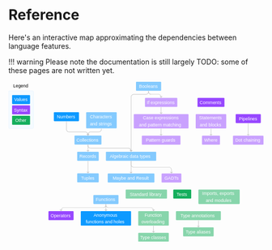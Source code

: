 # Reference

Here's an interactive map approximating the dependencies between language features.

!!! warning
    Please note the documentation is still largely TODO: some of these pages
    are not written yet.

<style>
svg text {
  font-family: Rubik, sans-serif;
  font-size: 40px;
  font-weight: 500;
  white-space: pre;
  fill: white;
}
svg text.legend {
  fill: black;
}
svg a:hover rect { opacity: 0.75; }
svg a.todo {
  opacity: 0.5;
  cursor: not-allowed;
}
</style>

<svg width="2272" height="1422" viewBox="0 0 2272 1422" fill="none" xmlns="http://www.w3.org/2000/svg">
<rect x="0.5" y="80.5" width="223" height="335" rx="11.5" fill="#F5FBFF"/>
<rect x="32" y="118" width="160" height="80" rx="6" fill="#0D99FF"/>
<text><tspan x="50.5477" y="172.545">Values</tspan></text>
<rect x="32" y="210" width="160" height="80" rx="6" fill="#9747FF"/>
<text><tspan x="48.2039" y="264.545">Syntax</tspan></text>
<rect x="32" y="302" width="160" height="80" rx="6" fill="#14AE5C"/>
<text><tspan x="59.2678" y="356.545">Other</tspan></text>
<rect x="0.5" y="80.5" width="223" height="335" rx="11.5" stroke="#BDE3FF"/>
<a href="/reference/numbers/">
  <rect x="404" y="270" width="224" height="80" rx="6" fill="#0D99FF"/>
  <text><tspan x="431.472" y="324.545">Numbers</tspan></text>
</a>
<a href="/reference/booleans/" class="todo">
  <rect x="1136" width="224" height="80" rx="6" fill="#0D99FF"/>
  <text><tspan x="1163.11" y="54.5455">Booleans</tspan></text>
</a>
<a href="/reference/if/" class="todo">
  <rect x="1216" y="143" width="288" height="80" rx="6" fill="#9747FF"/>
  <text><tspan x="1232.63" y="197.545">If expressions</tspan></text>
</a>
<a href="/reference/collections/" class="todo">
  <rect x="588" y="478" width="240" height="80" rx="6" fill="#0D99FF"/>
  <text><tspan x="605.447" y="532.545">Collections</tspan></text>
</a>
<a href="/reference/chars-and-strings/" class="todo">
  <rect x="692" y="270" width="272" height="144" rx="6" fill="#0D99FF"/>
  <text><tspan x="726.062" y="326.545">Characters</tspan></text>
  <text><tspan x="725.408" y="386.545">and strings</tspan></text>
</a>
<path d="M829.5 418C829.5 417.172 828.828 416.5 828 416.5C827.172 416.5 826.5 417.172 826.5 418H829.5ZM706.939 475.061C707.525 475.646 708.475 475.646 709.061 475.061L718.607 465.515C719.192 464.929 719.192 463.979 718.607 463.393C718.021 462.808 717.071 462.808 716.485 463.393L708 471.879L699.515 463.393C698.929 462.808 697.979 462.808 697.393 463.393C696.808 463.979 696.808 464.929 697.393 465.515L706.939 475.061ZM826.5 418V422H829.5V418H826.5ZM804 444.5H732V447.5H804V444.5ZM706.5 470V474H709.5V470H706.5ZM732 444.5C717.917 444.5 706.5 455.917 706.5 470H709.5C709.5 457.574 719.574 447.5 732 447.5V444.5ZM826.5 422C826.5 434.426 816.426 444.5 804 444.5V447.5C818.083 447.5 829.5 436.083 829.5 422H826.5Z" fill="#B3B3B3"/>
<path d="M517.5 354C517.5 353.172 516.828 352.5 516 352.5C515.172 352.5 514.5 353.172 514.5 354H517.5ZM706.939 475.061C707.525 475.646 708.475 475.646 709.061 475.061L718.607 465.515C719.192 464.929 719.192 463.979 718.607 463.393C718.021 462.808 717.071 462.808 716.485 463.393L708 471.879L699.515 463.393C698.929 462.808 697.979 462.808 697.393 463.393C696.808 463.979 696.808 464.929 697.393 465.515L706.939 475.061ZM514.5 354V422H517.5V354H514.5ZM540 447.5H684V444.5H540V447.5ZM706.5 470V474H709.5V470H706.5ZM684 447.5C696.426 447.5 706.5 457.574 706.5 470H709.5C709.5 455.917 698.083 444.5 684 444.5V447.5ZM514.5 422C514.5 436.083 525.917 447.5 540 447.5V444.5C527.574 444.5 517.5 434.426 517.5 422H514.5Z" fill="#B3B3B3"/>
<a href="/reference/records/" class="todo">
  <rect x="612" y="622" width="192" height="80" rx="6" fill="#0D99FF"/>
  <text><tspan x="632.222" y="676.545">Records</tspan></text>
</a>
<path d="M709.5 562C709.5 561.172 708.828 560.5 708 560.5C707.172 560.5 706.5 561.172 706.5 562H709.5ZM706.939 619.061C707.525 619.646 708.475 619.646 709.061 619.061L718.607 609.515C719.192 608.929 719.192 607.979 718.607 607.393C718.021 606.808 717.071 606.808 716.485 607.393L708 615.879L699.515 607.393C698.929 606.808 697.979 606.808 697.393 607.393C696.808 607.979 696.808 608.929 697.393 609.515L706.939 619.061ZM706.5 562V618H709.5V562H706.5Z" fill="#B3B3B3"/>
<a href="/reference/tuples/" class="todo">
  <rect x="612" y="814" width="192" height="80" rx="6" fill="#0D99FF"/>
  <text><tspan x="646.977" y="868.545">Tuples</tspan></text>
</a>
<path d="M709.5 706C709.5 705.172 708.828 704.5 708 704.5C707.172 704.5 706.5 705.172 706.5 706H709.5ZM706.939 811.061C707.525 811.646 708.475 811.646 709.061 811.061L718.607 801.515C719.192 800.929 719.192 799.979 718.607 799.393C718.021 798.808 717.071 798.808 716.485 799.393L708 807.879L699.515 799.393C698.929 798.808 697.979 798.808 697.393 799.393C696.808 799.979 696.808 800.929 697.393 801.515L706.939 811.061ZM706.5 706V810H709.5V706H706.5Z" fill="#B3B3B3"/>
<path d="M1249.5 84C1249.5 83.1716 1248.83 82.5 1248 82.5C1247.17 82.5 1246.5 83.1716 1246.5 84H1249.5ZM1358.94 140.061C1359.53 140.646 1360.47 140.646 1361.06 140.061L1370.61 130.515C1371.19 129.929 1371.19 128.979 1370.61 128.393C1370.02 127.808 1369.07 127.808 1368.49 128.393L1360 136.879L1351.51 128.393C1350.93 127.808 1349.98 127.808 1349.39 128.393C1348.81 128.979 1348.81 129.929 1349.39 130.515L1358.94 140.061ZM1246.5 84V87.5H1249.5V84H1246.5ZM1272 113H1336V110H1272V113ZM1358.5 135.5V139H1361.5V135.5H1358.5ZM1336 113C1348.43 113 1358.5 123.074 1358.5 135.5H1361.5C1361.5 121.417 1350.08 110 1336 110V113ZM1246.5 87.5C1246.5 101.583 1257.92 113 1272 113V110C1259.57 110 1249.5 99.9264 1249.5 87.5H1246.5Z" fill="#B3B3B3"/>
<a href="/reference/type-annotations/" class="todo">
  <rect x="1492" y="1150" width="400" height="80" rx="6" fill="#14AE5C"/>
  <text><tspan x="1532.8" y="1204.55">Type annotations</tspan></text>
</a>
<a href="/reference/type-aliases/" class="todo">
  <rect x="1556" y="1294" width="272" height="80" rx="6" fill="#14AE5C"/>
  <text><tspan x="1578.44" y="1348.55">Type aliases</tspan></text>
</a>
<path d="M1693.5 1234C1693.5 1233.17 1692.83 1232.5 1692 1232.5C1691.17 1232.5 1690.5 1233.17 1690.5 1234H1693.5ZM1690.94 1291.06C1691.53 1291.65 1692.47 1291.65 1693.06 1291.06L1702.61 1281.51C1703.19 1280.93 1703.19 1279.98 1702.61 1279.39C1702.02 1278.81 1701.07 1278.81 1700.49 1279.39L1692 1287.88L1683.51 1279.39C1682.93 1278.81 1681.98 1278.81 1681.39 1279.39C1680.81 1279.98 1680.81 1280.93 1681.39 1281.51L1690.94 1291.06ZM1690.5 1234V1290H1693.5V1234H1690.5Z" fill="#B3B3B3"/>
<a href="/reference/fns/" class="todo">
<rect x="756" y="1006" width="224" height="80" rx="6" fill="#0D99FF"/>
<text><tspan x="778.141" y="1060.55">Functions</tspan></text>
</a>
<a href="/reference/anonymous-fns-and-holes/">
  <rect x="644" y="1150" width="448" height="128" rx="6" fill="#0D99FF"/>
  <text><tspan x="758.278" y="1198.55">Anonymous</tspan></text>
  <text><tspan x="688.225" y="1258.55">functions and holes</tspan></text>
</a>
<path d="M869.5 1090C869.5 1089.17 868.828 1088.5 868 1088.5C867.172 1088.5 866.5 1089.17 866.5 1090H869.5ZM866.939 1147.06C867.525 1147.65 868.475 1147.65 869.061 1147.06L878.607 1137.51C879.192 1136.93 879.192 1135.98 878.607 1135.39C878.021 1134.81 877.071 1134.81 876.485 1135.39L868 1143.88L859.515 1135.39C858.929 1134.81 857.979 1134.81 857.393 1135.39C856.808 1135.98 856.808 1136.93 857.393 1137.51L866.939 1147.06ZM866.5 1090V1146H869.5V1090H866.5Z" fill="#B3B3B3"/>
<a href="/reference/adts/" class="todo">
  <rect x="868" y="622" width="448" height="80" rx="6" fill="#0D99FF"/>
  <text><tspan x="902.587" y="676.545">Algebraic data types</tspan></text>
</a>
<path d="M709.5 562C709.5 561.172 708.828 560.5 708 560.5C707.172 560.5 706.5 561.172 706.5 562H709.5ZM1090.94 619.061C1091.53 619.646 1092.47 619.646 1093.06 619.061L1102.61 609.515C1103.19 608.929 1103.19 607.979 1102.61 607.393C1102.02 606.808 1101.07 606.808 1100.49 607.393L1092 615.879L1083.51 607.393C1082.93 606.808 1081.98 606.808 1081.39 607.393C1080.81 607.979 1080.81 608.929 1081.39 609.515L1090.94 619.061ZM706.5 562V566H709.5V562H706.5ZM732 591.5H1068V588.5H732V591.5ZM1090.5 614V618H1093.5V614H1090.5ZM1068 591.5C1080.43 591.5 1090.5 601.574 1090.5 614H1093.5C1093.5 599.917 1082.08 588.5 1068 588.5V591.5ZM706.5 566C706.5 580.083 717.917 591.5 732 591.5V588.5C719.574 588.5 709.5 578.426 709.5 566H706.5Z" fill="#B3B3B3"/>
<a href="/reference/gadts/" class="todo">
  <rect x="1364" y="815" width="176" height="80" rx="6" fill="#9747FF"/>
  <text><tspan x="1389.15" y="869.545">GADTs</tspan></text>
</a>
<path d="M1093.5 706C1093.5 705.172 1092.83 704.5 1092 704.5C1091.17 704.5 1090.5 705.172 1090.5 706H1093.5ZM1450.94 812.061C1451.53 812.646 1452.47 812.646 1453.06 812.061L1462.61 802.515C1463.19 801.929 1463.19 800.979 1462.61 800.393C1462.02 799.808 1461.07 799.808 1460.49 800.393L1452 808.879L1443.51 800.393C1442.93 799.808 1441.98 799.808 1441.39 800.393C1440.81 800.979 1440.81 801.929 1441.39 802.515L1450.94 812.061ZM1090.5 706V734.5H1093.5V706H1090.5ZM1116 760H1428V757H1116V760ZM1450.5 782.5V811H1453.5V782.5H1450.5ZM1428 760C1440.43 760 1450.5 770.074 1450.5 782.5H1453.5C1453.5 768.417 1442.08 757 1428 757V760ZM1090.5 734.5C1090.5 748.583 1101.92 760 1116 760V757C1103.57 757 1093.5 746.926 1093.5 734.5H1090.5Z" fill="#B3B3B3"/>
<a href="/reference/fn-overloading/" class="todo">
  <rect x="1156" y="1150" width="272" height="128" rx="6" fill="#14AE5C"/>
  <text><tspan x="1212.86" y="1198.55">Function </tspan><tspan x="1184.13" y="1258.55">overloading</tspan></text>
</a>
<a href="/reference/type-classes/" class="todo">
  <rect x="1156" y="1342" width="272" height="80" rx="6" fill="#14AE5C"/>
  <text><tspan x="1172.74" y="1396.55">Type classes</tspan></text>
</a>
<path d="M1293.5 1282C1293.5 1281.17 1292.83 1280.5 1292 1280.5C1291.17 1280.5 1290.5 1281.17 1290.5 1282H1293.5ZM1290.94 1339.06C1291.53 1339.65 1292.47 1339.65 1293.06 1339.06L1302.61 1329.51C1303.19 1328.93 1303.19 1327.98 1302.61 1327.39C1302.02 1326.81 1301.07 1326.81 1300.49 1327.39L1292 1335.88L1283.51 1327.39C1282.93 1326.81 1281.98 1326.81 1281.39 1327.39C1280.81 1327.98 1280.81 1328.93 1281.39 1329.51L1290.94 1339.06ZM1290.5 1282V1338H1293.5V1282H1290.5Z" fill="#B3B3B3"/>
<path d="M869.5 1090C869.5 1089.17 868.828 1088.5 868 1088.5C867.172 1088.5 866.5 1089.17 866.5 1090H869.5ZM1290.94 1147.06C1291.53 1147.65 1292.47 1147.65 1293.06 1147.06L1302.61 1137.51C1303.19 1136.93 1303.19 1135.98 1302.61 1135.39C1302.02 1134.81 1301.07 1134.81 1300.49 1135.39L1292 1143.88L1283.51 1135.39C1282.93 1134.81 1281.98 1134.81 1281.39 1135.39C1280.81 1135.98 1280.81 1136.93 1281.39 1137.51L1290.94 1147.06ZM866.5 1090V1094H869.5V1090H866.5ZM892 1119.5H1268V1116.5H892V1119.5ZM1290.5 1142V1146H1293.5V1142H1290.5ZM1268 1119.5C1280.43 1119.5 1290.5 1129.57 1290.5 1142H1293.5C1293.5 1127.92 1282.08 1116.5 1268 1116.5V1119.5ZM866.5 1094C866.5 1108.08 877.917 1119.5 892 1119.5V1116.5C879.574 1116.5 869.5 1106.43 869.5 1094H866.5Z" fill="#B3B3B3"/>
<a href="/reference/operators/">
  <rect x="356" y="1150" width="224" height="80" rx="6" fill="#9747FF"/>
  <text><tspan x="375.329" y="1204.55">Operators</tspan></text>
</a>
<path d="M869.5 1090C869.5 1089.17 868.828 1088.5 868 1088.5C867.172 1088.5 866.5 1089.17 866.5 1090H869.5ZM466.939 1147.06C467.525 1147.65 468.475 1147.65 469.061 1147.06L478.607 1137.51C479.192 1136.93 479.192 1135.98 478.607 1135.39C478.021 1134.81 477.071 1134.81 476.485 1135.39L468 1143.88L459.515 1135.39C458.929 1134.81 457.979 1134.81 457.393 1135.39C456.808 1135.98 456.808 1136.93 457.393 1137.51L466.939 1147.06ZM866.5 1090V1094H869.5V1090H866.5ZM844 1116.5H492V1119.5H844V1116.5ZM466.5 1142V1146H469.5V1142H466.5ZM492 1116.5C477.917 1116.5 466.5 1127.92 466.5 1142H469.5C469.5 1129.57 479.574 1119.5 492 1119.5V1116.5ZM866.5 1094C866.5 1106.43 856.426 1116.5 844 1116.5V1119.5C858.083 1119.5 869.5 1108.08 869.5 1094H866.5Z" fill="#B3B3B3"/>
<a href="/reference/stdlib/" class="todo">
  <rect x="1044" y="958" width="368" height="80" rx="6" fill="#14AE5C"/>
  <text><tspan x="1081.16" y="1012.55">Standard library</tspan></text>
</a>
<a href="/reference/maybe-and-result/" class="todo">
  <rect x="884" y="815" width="416" height="80" rx="6" fill="#0D99FF"/>
  <text><tspan x="928.092" y="869.545">Maybe and Result</tspan></text>
</a>
<a href="/reference/statements-and-blocks/" class="todo">
  <rect x="1668" y="287" width="272" height="128" rx="6" fill="#9747FF"/>
  <text><tspan x="1698.28" y="335.545">Statements </tspan><tspan x="1704.05" y="395.545">and blocks</tspan></text>
</a>
<a href="/reference/where/" class="todo">
  <rect x="1724" y="479" width="160" height="80" rx="6" fill="#9747FF"/>
  <text><tspan x="1743.42" y="533.545">Where</tspan></text>
</a>
<a href="/reference/pipelines/">
  <rect x="2024" y="287" width="224" height="80" rx="6" fill="#9747FF"/>
  <text><tspan x="2053.29" y="341.545">Pipelines</tspan></text>
</a>
<path d="M1805.5 419C1805.5 418.172 1804.83 417.5 1804 417.5C1803.17 417.5 1802.5 418.172 1802.5 419H1805.5ZM1802.94 476.061C1803.53 476.646 1804.47 476.646 1805.06 476.061L1814.61 466.515C1815.19 465.929 1815.19 464.979 1814.61 464.393C1814.02 463.808 1813.07 463.808 1812.49 464.393L1804 472.879L1795.51 464.393C1794.93 463.808 1793.98 463.808 1793.39 464.393C1792.81 464.979 1792.81 465.929 1793.39 466.515L1802.94 476.061ZM1802.5 419V475H1805.5V419H1802.5Z" fill="#B3B3B3"/>
<a href="/reference/dot/" class="todo">
  <rect x="2000" y="479" width="272" height="80" rx="6" fill="#9747FF"/>
  <text><tspan x="2020.64" y="533.545">Dot chaining</tspan></text>
</a>
<path d="M2137.5 371C2137.5 370.172 2136.83 369.5 2136 369.5C2135.17 369.5 2134.5 370.172 2134.5 371H2137.5ZM2134.94 476.061C2135.53 476.646 2136.47 476.646 2137.06 476.061L2146.61 466.515C2147.19 465.929 2147.19 464.979 2146.61 464.393C2146.02 463.808 2145.07 463.808 2144.49 464.393L2136 472.879L2127.51 464.393C2126.93 463.808 2125.98 463.808 2125.39 464.393C2124.81 464.979 2124.81 465.929 2125.39 466.515L2134.94 476.061ZM2134.5 371V475H2137.5V371H2134.5Z" fill="#B3B3B3"/>
<a href="/reference/comments/">
  <rect x="1684" y="143" width="240" height="80" rx="6" fill="#9747FF"/>
  <text><tspan x="1703.29" y="197.545">Comments</tspan></text>
</a>
<a href="/reference/case/" class="todo">
  <rect x="1116" y="287" width="488" height="128" rx="6" fill="#9747FF"/>
  <text><tspan x="1197.73" y="335.545">Case expressions</tspan></text>
  <text><tspan x="1163.01" y="395.545">and pattern matching</tspan></text>
</a>
<path d="M1361.5 227C1361.5 226.172 1360.83 225.5 1360 225.5C1359.17 225.5 1358.5 226.172 1358.5 227H1361.5ZM1358.94 284.061C1359.53 284.646 1360.47 284.646 1361.06 284.061L1370.61 274.515C1371.19 273.929 1371.19 272.979 1370.61 272.393C1370.02 271.808 1369.07 271.808 1368.49 272.393L1360 280.879L1351.51 272.393C1350.93 271.808 1349.98 271.808 1349.39 272.393C1348.81 272.979 1348.81 273.929 1349.39 274.515L1358.94 284.061ZM1358.5 227V283H1361.5V227H1358.5Z" fill="#B3B3B3"/>
<a href="/reference/guards/" class="todo">
  <rect x="1188" y="479" width="344" height="80" rx="6" fill="#9747FF"/>
  <text><tspan x="1224.06" y="533.545">Pattern guards</tspan></text>
</a>
<path d="M1361.5 419C1361.5 418.172 1360.83 417.5 1360 417.5C1359.17 417.5 1358.5 418.172 1358.5 419H1361.5ZM1358.94 476.061C1359.53 476.646 1360.47 476.646 1361.06 476.061L1370.61 466.515C1371.19 465.929 1371.19 464.979 1370.61 464.393C1370.02 463.808 1369.07 463.808 1368.49 464.393L1360 472.879L1351.51 464.393C1350.93 463.808 1349.98 463.808 1349.39 464.393C1348.81 464.979 1348.81 465.929 1349.39 466.515L1358.94 476.061ZM1358.5 419V475H1361.5V419H1358.5Z" fill="#B3B3B3"/>
<a href="/reference/imports-exports-modules" class="todo">
  <rect x="1692" y="958" width="368" height="128" rx="6" fill="#14AE5C"/>
  <text><tspan x="1725.25" y="1006.55">Imports, exports </tspan><tspan x="1757.67" y="1066.55">and modules</tspan></text>
</a>
<a href="/reference/tests/">
  <rect x="1468" y="958" width="160" height="80" rx="6" fill="#14AE5C"/>
  <text><tspan x="1497.87" y="1012.55">Tests</tspan></text>
</a>
<path d="M1249.5 84C1249.5 83.1716 1248.83 82.5 1248 82.5C1247.17 82.5 1246.5 83.1716 1246.5 84H1249.5ZM1090.94 619.061C1091.53 619.646 1092.47 619.646 1093.06 619.061L1102.61 609.515C1103.19 608.929 1103.19 607.979 1102.61 607.393C1102.02 606.808 1101.07 606.808 1100.49 607.393L1092 615.879L1083.51 607.393C1082.93 606.808 1081.98 606.808 1081.39 607.393C1080.81 607.979 1080.81 608.929 1081.39 609.515L1090.94 619.061ZM1246.5 84V88H1249.5V84H1246.5ZM1224 110.5H1116V113.5H1224V110.5ZM1090.5 136V618H1093.5V136H1090.5ZM1116 110.5C1101.92 110.5 1090.5 121.917 1090.5 136H1093.5C1093.5 123.574 1103.57 113.5 1116 113.5V110.5ZM1246.5 88C1246.5 100.426 1236.43 110.5 1224 110.5V113.5C1238.08 113.5 1249.5 102.083 1249.5 88H1246.5Z" fill="#B3B3B3"/>
<path d="M1093.5 706C1093.5 705.172 1092.83 704.5 1092 704.5C1091.17 704.5 1090.5 705.172 1090.5 706H1093.5ZM1090.94 812.061C1091.53 812.646 1092.47 812.646 1093.06 812.061L1102.61 802.515C1103.19 801.929 1103.19 800.979 1102.61 800.393C1102.02 799.808 1101.07 799.808 1100.49 800.393L1092 808.879L1083.51 800.393C1082.93 799.808 1081.98 799.808 1081.39 800.393C1080.81 800.979 1080.81 801.929 1081.39 802.515L1090.94 812.061ZM1090.5 706V811H1093.5V706H1090.5Z" fill="#B3B3B3"/>
<text class="legend"><tspan x="42.118" y="49.5455">Legend</tspan></text>
</svg>
